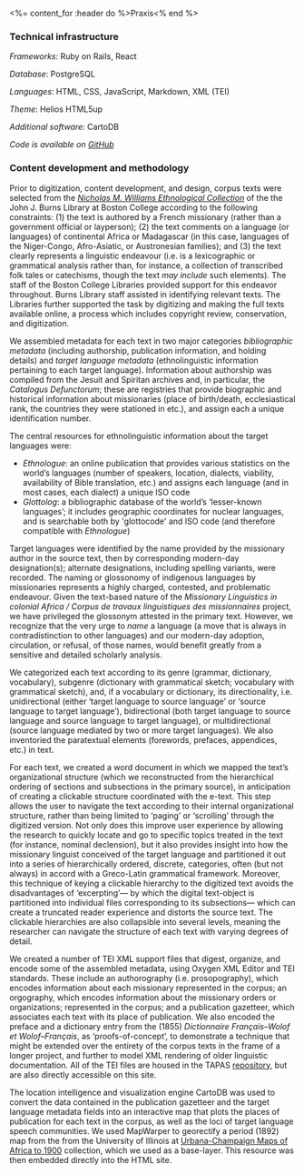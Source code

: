 <%= content_for :header do %>Praxis<% end %>

### Technical infrastructure

  *Frameworks*: Ruby on Rails, React
  
  *Database*: PostgreSQL
  
  *Languages*: HTML, CSS, JavaScript, Markdown, XML (TEI)
  
  *Theme*: Helios HTML5up

  *Additional software*: CartoDB 
  
  *Code is available on [GitHub](https://github.com/BCDigSchol/missionary-grammars)* 

### Content development and methodology

Prior to digitization, content development, and design, corpus texts were selected from
the [<cite>Nicholas M. Williams Ethnological Collection</cite>](http://www.bc.edu/libraries/collections/collinfo/a-zlist/rarebooks.html) of the the John J. Burns Library at
Boston College according to the following constraints: (1) the text is authored by a
French missionary (rather than a government official or layperson); (2) the text comments
on a language (or languages) of continental Africa or Madagascar (in this case,
languages of the Niger-Congo, Afro-Asiatic, or Austronesian families); and (3) the text
clearly represents a linguistic endeavour (i.e. is a lexicographic or grammatical analysis
rather than, for instance, a collection of transcribed folk tales or catechisms, though the text *may include* such
elements). The staff of the Boston College Libraries provided support for this endeavor throughout. Burns Library staff assisted in identifying relevant texts. The Libraries further supported the task by digitizing and making the full texts available online, a process which includes copyright review, conservation, and digitization.

We assembled metadata for each text in two major categories *bibliographic metadata*
(including authorship, publication information, and holding details) and *target language
metadata* (ethnolinguistic information pertaining to each target language). Information
about authorship was compiled from the Jesuit and Spiritan archives and, in particular,
the <cite>Catalogus Defunctorum</cite>; these are registries that provide biographic and historical information
about missionaries (place of birth/death, ecclesiastical rank, the countries they were
stationed in etc.), and assign each a unique identification number.

The central resources for ethnolinguistic information about the target languages were:

* <cite>Ethnologue</cite>: an online publication that provides various statistics on the world’s languages
(number of speakers, location, dialects, viability, availability of Bible translation,
etc.) and assigns each language (and in most cases, each dialect) a unique ISO code
* <cite>Glottolog</cite>: a bibliographic database of the world’s ‘lesser-known languages’; it includes
geographic coordinates for nuclear languages, and is searchable both by 'glottocode' and
ISO code (and therefore compatible with <cite>Ethnologue</cite>)

Target languages were identified by the name provided by the missionary author in the source text, then by corresponding
modern-day designation(s); alternate designations, including spelling variants, were
recorded. The naming or glossonomy of indigenous languages by missionaries represents a
highly charged, contested, and problematic endeavour. Given the text-based nature of the
*<cite>Missionary Linguistics in colonial Africa / Corpus de travaux linguistiques des missionnaires</cite>* project, we have privileged the glossonym attested in the
primary text. However, we recognize that the very urge to <cite>name</cite> a language (a move that is always
in contradistinction to other languages) and our modern-day adoption, circulation, or
refusal, of those names, would benefit greatly from a sensitive and detailed scholarly
analysis.

We categorized each text according to its genre (grammar, dictionary, vocabulary),
subgenre (dictionary with grammatical sketch; vocabulary with grammatical sketch), and, if
a vocabulary or dictionary, its directionality, i.e. unidirectional (either ‘target
language to source language’ or ‘source language to target language’), bidirectional (both
target language to source language and source language to target language), or
multidirectional (source language mediated by two or more target languages). We also
inventoried the paratextual elements (forewords, prefaces, appendices, etc.) in text.

For each text, we created a word document in which we mapped the text’s organizational
structure (which we reconstructed from the hierarchical ordering of sections and
subsections in the primary source), in anticipation of creating a clickable structure
coordinated with the e-text. This step allows the user to navigate the text according to
their internal organizational structure, rather than being limited to ‘paging’ or ‘scrolling’ through the
digitized version. Not only does this improve user experience by allowing the research to quickly locate and go to
specific topics treated in the text (for instance, nominal declension), but it also provides insight into how the missionary linguist
conceived of the target language and partitioned it out into a series of hierarchically
ordered, discrete, categories, often (but not always) in accord with a Greco-Latin
grammatical framework. Moreover, this technique of keying a clickable hierarchy to the digitized text
avoids the disadvantages of ‘excerpting’— by which the digital text-object is partitioned
into individual files corresponding to its subsections— which can create a truncated reader experience and distorts the source text. The clickable hierarchies are also collapsible into several levels, meaning the researcher can navigate the structure of each text with varying degrees of detail.

We created a number of TEI XML support files that digest, organize, and encode some of the
assembled metadata, using Oxygen XML Editor and TEI standards. These include an
authorography (i.e. prosopography), which encodes information about each missionary represented in the corpus;
an orgography, which encodes information about the missionary orders or organizations;
represented in the corpus; and a publication gazetteer, which associates each text with its
place of publication. We also encoded the preface and a dictionary entry from the (1855)
<cite>Dictionnaire Français–Wolof et Wolof–Français</cite>, as ‘proofs-of-concept’, to demonstrate a
technique that might be extended over the entirety of the corpus texts in the frame of a
longer project, and further to model XML rendering of older linguistic documentation. All of the TEI files are housed in the TAPAS [repository](http://beta.tapasproject.org/documenting-indigenous-languages/documenting-indigenous-languages), but are also directly accessible on this site.

The location intelligence and visualization engine CartoDB was used to convert the data
contained in the publication gazetteer and the target language metadata fields into an
interactive map that plots the places of publication for each text in the corpus, as well
as the loci of target language speech communities. We used MapWarper to georectify a
period (1892) map from the from the University of Illinois at [Urbana-Champaign Maps of
Africa to 1900](http://imagesearchnew.library.illinois.edu/cdm/landingpage/collection/africanmaps) collection, which we used as a base-layer. This resource was then embedded directly into the HTML site. 
